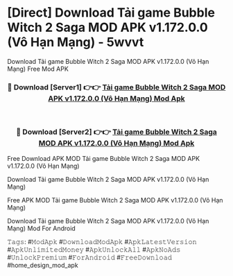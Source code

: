 # [Direct] Download Tải game Bubble Witch 2 Saga MOD APK v1.172.0.0 (Vô Hạn Mạng) - 5wvvt
Download Tải game Bubble Witch 2 Saga MOD APK v1.172.0.0 (Vô Hạn Mạng) Free Mod APK

<div align="center">
<h3>🔴 Download [Server1] 👉👉 <a href="https://apk-comot.site?title=Tải_game_Bubble_Witch_2_Saga_MOD_APK_v1.172.0.0_(Vô_Hạn_Mạng)">Tải game Bubble Witch 2 Saga MOD APK v1.172.0.0 (Vô Hạn Mạng) Mod Apk</a></h3><br>

<h3>🔴 Download [Server2] 👉👉 <a href="https://apk-comot.site?title=Tải_game_Bubble_Witch_2_Saga_MOD_APK_v1.172.0.0_(Vô_Hạn_Mạng)">Tải game Bubble Witch 2 Saga MOD APK v1.172.0.0 (Vô Hạn Mạng) Mod Apk</a></h3>
</div>


Free Download APK MOD Tải game Bubble Witch 2 Saga MOD APK v1.172.0.0 (Vô Hạn Mạng)

Download Tải game Bubble Witch 2 Saga MOD APK v1.172.0.0 (Vô Hạn Mạng) 

Free APK MOD Tải game Bubble Witch 2 Saga MOD APK v1.172.0.0 (Vô Hạn Mạng) 

Download Tải game Bubble Witch 2 Saga MOD APK v1.172.0.0 (Vô Hạn Mạng) Mod For Android

𝚃𝚊𝚐𝚜: #𝙼𝚘𝚍𝙰𝚙𝚔 #𝙳𝚘𝚠𝚗𝚕𝚘𝚊𝚍𝙼𝚘𝚍𝙰𝚙𝚔 #𝙰𝚙𝚔𝙻𝚊𝚝𝚎𝚜𝚝𝚅𝚎𝚛𝚜𝚒𝚘𝚗 #𝙰𝚙𝚔𝚄𝚗𝚕𝚒𝚖𝚒𝚝𝚎𝚍𝙼𝚘𝚗𝚎𝚢 #𝙰𝚙𝚔𝚄𝚗𝚕𝚘𝚌𝚔𝙰𝚕𝚕 #𝙰𝚙𝚔𝙽𝚘𝙰𝚍𝚜 #𝚄𝚗𝚕𝚘𝚌𝚔𝙿𝚛𝚎𝚖𝚒𝚞𝚖 #𝙵𝚘𝚛𝙰𝚗𝚍𝚛𝚘𝚒𝚍 #𝙵𝚛𝚎𝚎𝙳𝚘𝚠𝚗𝚕𝚘𝚊𝚍 #home_design_mod_apk